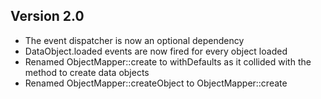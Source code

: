 Version 2.0
-----------

* The event dispatcher is now an optional dependency
* DataObject.loaded events are now fired for every object loaded
* Renamed ObjectMapper::create to withDefaults as it collided with the method to create data objects
* Renamed ObjectMapper::createObject to ObjectMapper::create

